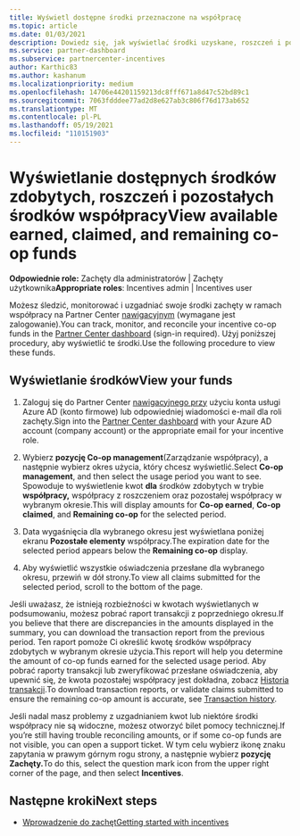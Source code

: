 ```yaml
---
title: Wyświetl dostępne środki przeznaczone na współpracę
ms.topic: article
ms.date: 01/03/2021
description: Dowiedz się, jak wyświetlać środki uzyskane, roszczeń i pozostałe środki współpracy, wyświetlać daty wygaśnięcia i uzgadniać niespójne kwoty.
ms.service: partner-dashboard
ms.subservice: partnercenter-incentives
author: Karthic83
ms.author: kashanum
ms.localizationpriority: medium
ms.openlocfilehash: 14706e44201159213dc8fff671a8d47c52bd89c1
ms.sourcegitcommit: 7063fdddee77ad2d8e627ab3c806f76d173ab652
ms.translationtype: MT
ms.contentlocale: pl-PL
ms.lasthandoff: 05/19/2021
ms.locfileid: "110151903"
---
```

# <a name="view-available-earned-claimed-and-remaining-co-op-funds"></a><span data-ttu-id="23c0b-103">Wyświetlanie dostępnych środków zdobytych, roszczeń i pozostałych środków współpracy</span><span class="sxs-lookup"><span data-stu-id="23c0b-103">View available earned, claimed, and remaining co-op funds</span></span>

<span data-ttu-id="23c0b-104">**Odpowiednie role:** Zachęty dla administratorów | Zachęty użytkownika</span><span class="sxs-lookup"><span data-stu-id="23c0b-104">**Appropriate roles**: Incentives admin | Incentives user</span></span>

<span data-ttu-id="23c0b-105">Możesz śledzić, monitorować i uzgadniać swoje środki zachęty w ramach współpracy na Partner Center [nawigacyjnym](https://partner.microsoft.com/dashboard/) (wymagane jest zalogowanie).</span><span class="sxs-lookup"><span data-stu-id="23c0b-105">You can track, monitor, and reconcile your incentive co-op funds in the [Partner Center dashboard](https://partner.microsoft.com/dashboard/) (sign-in required).</span></span> <span data-ttu-id="23c0b-106">Użyj poniższej procedury, aby wyświetlić te środki.</span><span class="sxs-lookup"><span data-stu-id="23c0b-106">Use the following procedure to view these funds.</span></span>

## <a name="view-your-funds"></a><span data-ttu-id="23c0b-107">Wyświetlanie środków</span><span class="sxs-lookup"><span data-stu-id="23c0b-107">View your funds</span></span>

1. <span data-ttu-id="23c0b-108">Zaloguj się do Partner Center [nawigacyjnego przy](https://partner.microsoft.com/dashboard/) użyciu konta usługi Azure AD (konto firmowe) lub odpowiedniej wiadomości e-mail dla roli zachęty.</span><span class="sxs-lookup"><span data-stu-id="23c0b-108">Sign into the [Partner Center dashboard](https://partner.microsoft.com/dashboard/) with your Azure AD account (company account) or the appropriate email for your incentive role.</span></span>

2. <span data-ttu-id="23c0b-109">Wybierz **pozycję Co-op management**(Zarządzanie współpracy), a następnie wybierz okres użycia, który chcesz wyświetlić.</span><span class="sxs-lookup"><span data-stu-id="23c0b-109">Select **Co-op management**, and then select the usage period you want to see.</span></span> <span data-ttu-id="23c0b-110">Spowoduje to wyświetlenie kwot **dla** środków zdobytych w  trybie **współpracy,** współpracy z roszczeniem oraz pozostałej współpracy w wybranym okresie.</span><span class="sxs-lookup"><span data-stu-id="23c0b-110">This will display amounts for **Co-op earned**, **Co-op claimed**, and **Remaining co-op** for the selected period.</span></span>

3. <span data-ttu-id="23c0b-111">Data wygaśnięcia dla wybranego okresu jest wyświetlana poniżej ekranu **Pozostałe elementy** współpracy.</span><span class="sxs-lookup"><span data-stu-id="23c0b-111">The expiration date for the selected period appears below the **Remaining co-op** display.</span></span>  

4. <span data-ttu-id="23c0b-112">Aby wyświetlić wszystkie oświadczenia przesłane dla wybranego okresu, przewiń w dół strony.</span><span class="sxs-lookup"><span data-stu-id="23c0b-112">To view all claims submitted for the selected period, scroll to the bottom of the page.</span></span>

<span data-ttu-id="23c0b-113">Jeśli uważasz, że istnieją rozbieżności w kwotach wyświetlanych w podsumowaniu, możesz pobrać raport transakcji z poprzedniego okresu.</span><span class="sxs-lookup"><span data-stu-id="23c0b-113">If you believe that there are discrepancies in the amounts displayed in the summary, you can download the transaction report from the previous period.</span></span> <span data-ttu-id="23c0b-114">Ten raport pomoże Ci określić kwotę środków współpracy zdobytych w wybranym okresie użycia.</span><span class="sxs-lookup"><span data-stu-id="23c0b-114">This report will help you determine the amount of co-op funds earned for the selected usage period.</span></span> <span data-ttu-id="23c0b-115">Aby pobrać raporty transakcji lub zweryfikować przesłane oświadczenia, aby upewnić się, że kwota pozostałej współpracy jest dokładna, zobacz [Historia transakcji](./payout-statement.md#transaction-history).</span><span class="sxs-lookup"><span data-stu-id="23c0b-115">To download transaction reports, or validate claims submitted to ensure the remaining co-op amount is accurate, see [Transaction history](./payout-statement.md#transaction-history).</span></span>

<span data-ttu-id="23c0b-116">Jeśli nadal masz problemy z uzgadnianiem kwot lub niektóre środki współpracy nie są widoczne, możesz otworzyć bilet pomocy technicznej.</span><span class="sxs-lookup"><span data-stu-id="23c0b-116">If you’re still having trouble reconciling amounts, or if some co-op funds are not visible, you can open a support ticket.</span></span> <span data-ttu-id="23c0b-117">W tym celu wybierz ikonę znaku zapytania w prawym górnym rogu strony, a następnie wybierz **pozycję Zachęty.**</span><span class="sxs-lookup"><span data-stu-id="23c0b-117">To do this, select the question mark icon from the upper right corner of the page, and then select **Incentives**.</span></span>

## <a name="next-steps"></a><span data-ttu-id="23c0b-118">Następne kroki</span><span class="sxs-lookup"><span data-stu-id="23c0b-118">Next steps</span></span>

- [<span data-ttu-id="23c0b-119">Wprowadzenie do zachęt</span><span class="sxs-lookup"><span data-stu-id="23c0b-119">Getting started with incentives</span></span>](incentives-get-started-intro.md)